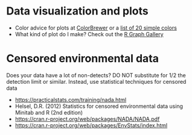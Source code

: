 # Data visualization and plots
- Color advice for plots at [ColorBrewer](http://colorbrewer2.org/#type=sequential&scheme=BuGn&n=3) or a [list of 20 simple colors](https://sashat.me/2017/01/11/list-of-20-simple-distinct-colors/)
- What kind of plot do I make? Check out the [R Graph Gallery](https://www.r-graph-gallery.com/)

# Censored environmental data
Does your data have a lot of non-detects? DO NOT substitute for 1/2 the detection limit or similar. Instead, use statistical techniques for censored data
- https://practicalstats.com/training/nada.html
- Helsel, D.R. (2012) Statistics for censored environmental data using Minitab and R (2nd edition)
- https://cran.r-project.org/web/packages/NADA/NADA.pdf
- https://cran.r-project.org/web/packages/EnvStats/index.html

